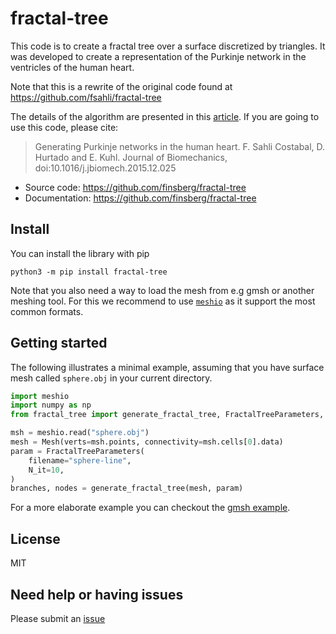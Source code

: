 # fractal-tree

This code is to create a fractal tree over a surface discretized by triangles. It was developed to create a representation of the Purkinje network in the ventricles of the human heart.

Note that this is a rewrite of the original code found at https://github.com/fsahli/fractal-tree

The details of the algorithm are presented in this [article](http://www.sciencedirect.com/science/article/pii/S0021929015007332). If you are going to use this code, please cite:

> Generating Purkinje networks in the human heart. F. Sahli Costabal, D. Hurtado and E. Kuhl. Journal of Biomechanics, doi:10.1016/j.jbiomech.2015.12.025

- Source code: https://github.com/finsberg/fractal-tree
- Documentation: https://github.com/finsberg/fractal-tree

## Install
You can install the library with pip
```
python3 -m pip install fractal-tree
```
Note that you also need a way to load the mesh from e.g gmsh or another meshing tool. For this we recommend to use [`meshio`](https://github.com/nschloe/meshio) as it support the most common formats.

## Getting started

The following illustrates a minimal example, assuming that you have surface mesh called `sphere.obj` in your current directory.

```python
import meshio
import numpy as np
from fractal_tree import generate_fractal_tree, FractalTreeParameters, Mesh

msh = meshio.read("sphere.obj")
mesh = Mesh(verts=msh.points, connectivity=msh.cells[0].data)
param = FractalTreeParameters(
    filename="sphere-line",
    N_it=10,
)
branches, nodes = generate_fractal_tree(mesh, param)
```

For a more elaborate example you can checkout the [gmsh example](https://github.com/finsberg/fractal-tree/examples/demo_gmsh.html).


## License
MIT

## Need help or having issues
Please submit an [issue](https://github.com/finsberg/fractal-tree/issues)
